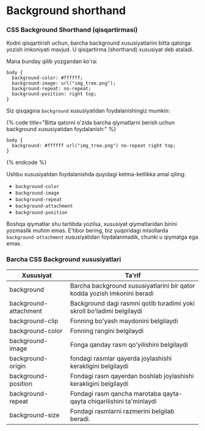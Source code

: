 # Background shorthand

### CSS Background Shorthand (qisqartirmasi) <a href="#css-background-shorthand-qisqartirmasi" id="css-background-shorthand-qisqartirmasi"></a>

Kodni qisqartirish uchun, barcha background xususiyatlarini bitta qatorga yozish imkoniyati mavjud. U qisqartirma (shorthand) xususiyat deb ataladi.

Mana bunday qilib yozgandan ko'ra:

```
body {
  background-color: #ffffff;
  background-image: url("img_tree.png");
  background-repeat: no-repeat;
  background-position: right top;
}
```

Siz qisqagina `background`  xususiyatidan foydalanishingiz mumkin:

{% code title="Bitta qatorni o'zida barcha qiymatlarni berish uchun background xususiyatidan foydalanish:" %}
```
body {
  background: #ffffff url("img_tree.png") no-repeat right top;
}
```
{% endcode %}

Ushbu xususiyatdan foydalanishda quyidagi ketma-ketlikka amal qiling:

* `background-color`
* `background-image`
* `background-repeat`
* `background-attachment`
* `background-position`

Boshqa qiymatlar shu tartibda yozilsa, xususiyat qiymatlaridan birini yozmaslik muhim emas. E'tibor bering, biz yuqoridagi misollarda `background-attachment` xususiyatidan foydalanmadik, chunki u qiymatga ega emas.

### Barcha CSS Background xususiyatlari <a href="#barcha-css-background-xususiyatlari" id="barcha-css-background-xususiyatlari"></a>

| Xususiyat             | Ta'rif                                                                   |
| --------------------- | ------------------------------------------------------------------------ |
| background            | Barcha background xususiyatlarini bir qator kodda yozish imkonini beradi |
| background-attachment | Background dagi rasmni qotib turadimi yoki skroll bo'ladimi belgilaydi   |
| background-clip       | Fonning bo'yash maydonini belgilaydi                                     |
| background-color      | Fonning rangini belgilaydi                                               |
| background-image      | Fonga qanday rasm qo'yilishini belgilaydi                                |
| background-origin     | fondagi rasmlar qayerda joylashishi kerakligini belgilaydi               |
| background-position   | Fondagi rasm qayerdan boshlab joylashishi kerakligini belgilaydi         |
| background-repeat     | Fondagi rasm qancha marotaba qayta-qayta chiqarilishini ta'minlaydi      |
| background-size       | Fondagi rasmlarni razmerini belgilab beradi.                             |
